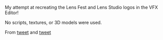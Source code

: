 My attempt at recreating the Lens Fest and Lens Studio logos in the VFX Editor!

No scripts, textures, or 3D models were used.

From [tweet](tweet)
and [tweet](tweet)
